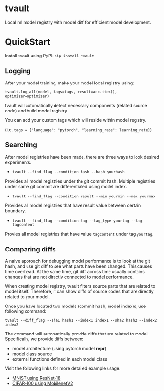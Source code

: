 # tvault
Local ml model registry with model diff for efficient model development.

# QuickStart
Install tvault using PyPI:
`pip install tvault`

## Logging

After your model training, make your model local registry using:

`tvault.log_all(model, tags=tags, result=acc.item(), optimizer=optimizer)`

tvault will automatically detect necessary components (related source code) and build model registry.

You can add your custom tags which will reside within model registry.

(i.e. `tags = {"language": "pytorch", "learning_rate": learning_rate}`)

## Searching

After model registries have been made, there are three ways to look desired experiments.

- `tvault --find_flag --condition hash --hash yourhash`

Provides all model registries under the git commit hash. Multiple registries under same git commit are differentiated using model index.

- `tvault --find_flag --condition result --min yourmin --max yourmax`

Provides all model registries that have result value between certain boundary.

- `tvault --find_flag --condition tag --tag_type yourtag --tag tagcontent`

Provies all model registries that have value `tagcontent` under tag `yourtag`.

## Comparing diffs
A naive approach for debugging model performance is to look at the git hash, and use git diff to see what parts have been changed. This causes time overhead. At the same time, git diff across time usually contains changes that are not directly connected to model performance.

When creating model registry, tvault filters source parts that are related to model itself. Therefore, it can show diffs of source codes that are directly related to your model. 

Once you have located two models (commit hash, model index)s, use following command:

`tvault --diff_flag --sha1 hash1 --index1 index1 --sha2 hash2 --index2 index2`

The command will automatically provide diffs that are related to model. Specifically, we provide diffs between:

- model architecture (using pytorch model __repr__)
- model class source
- external functions defined in each model class

Visit the following links for more detailed example usage.
- [MNIST using ResNet-18](https://github.com/saeyoon17/mnist-tvault-example)
- [CIFAR-100 using MobilenetV2](https://github.com/saeyoon17/cifar-100-tvault-example)



